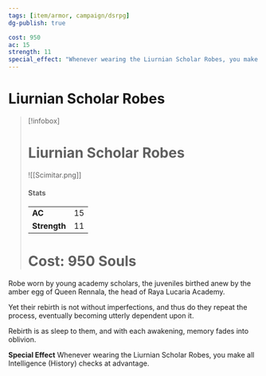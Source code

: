 ```yaml
---
tags: [item/armor, campaign/dsrpg]
dg-publish: true

cost: 950
ac: 15
strength: 11
special_effect: "Whenever wearing the Liurnian Scholar Robes, you make all Intelligence (History) checks at advantage."
---
```



# Liurnian Scholar Robes
> [!infobox]
> # Liurnian Scholar Robes
> ![[Scimitar.png]]
> #### Stats
> | | |
> | :-- | :-: |
> | **AC** | 15 |
> | **Strength** | 11 |
> # Cost: 950 Souls

Robe worn by young academy scholars, the juveniles birthed anew by the amber egg of Queen Rennala, the head of Raya Lucaria Academy.  
  
Yet their rebirth is not without imperfections, and thus do they repeat the process, eventually becoming utterly dependent upon it.  
  
Rebirth is as sleep to them, and with each awakening, memory fades into oblivion.

**Special Effect**
Whenever wearing the Liurnian Scholar Robes, you make all Intelligence (History) checks at advantage.